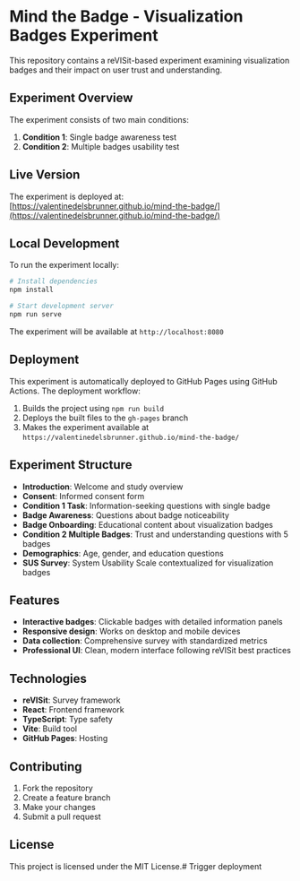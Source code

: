 # Mind the Badge - Visualization Badges Experiment

This repository contains a reVISit-based experiment examining visualization badges and their impact on user trust and understanding.

## Experiment Overview

The experiment consists of two main conditions:
1. **Condition 1**: Single badge awareness test
2. **Condition 2**: Multiple badges usability test

## Live Version

The experiment is deployed at: [https://valentinedelsbrunner.github.io/mind-the-badge/](https://valentinedelsbrunner.github.io/mind-the-badge/)

## Local Development

To run the experiment locally:

```bash
# Install dependencies
npm install

# Start development server
npm run serve
```

The experiment will be available at `http://localhost:8080`

## Deployment

This experiment is automatically deployed to GitHub Pages using GitHub Actions. The deployment workflow:

1. Builds the project using `npm run build`
2. Deploys the built files to the `gh-pages` branch
3. Makes the experiment available at `https://valentinedelsbrunner.github.io/mind-the-badge/`

## Experiment Structure

- **Introduction**: Welcome and study overview
- **Consent**: Informed consent form
- **Condition 1 Task**: Information-seeking questions with single badge
- **Badge Awareness**: Questions about badge noticeability
- **Badge Onboarding**: Educational content about visualization badges
- **Condition 2 Multiple Badges**: Trust and understanding questions with 5 badges
- **Demographics**: Age, gender, and education questions
- **SUS Survey**: System Usability Scale contextualized for visualization badges

## Features

- **Interactive badges**: Clickable badges with detailed information panels
- **Responsive design**: Works on desktop and mobile devices
- **Data collection**: Comprehensive survey with standardized metrics
- **Professional UI**: Clean, modern interface following reVISit best practices

## Technologies

- **reVISit**: Survey framework
- **React**: Frontend framework
- **TypeScript**: Type safety
- **Vite**: Build tool
- **GitHub Pages**: Hosting

## Contributing

1. Fork the repository
2. Create a feature branch
3. Make your changes
4. Submit a pull request

## License

This project is licensed under the MIT License.# Trigger deployment
 
